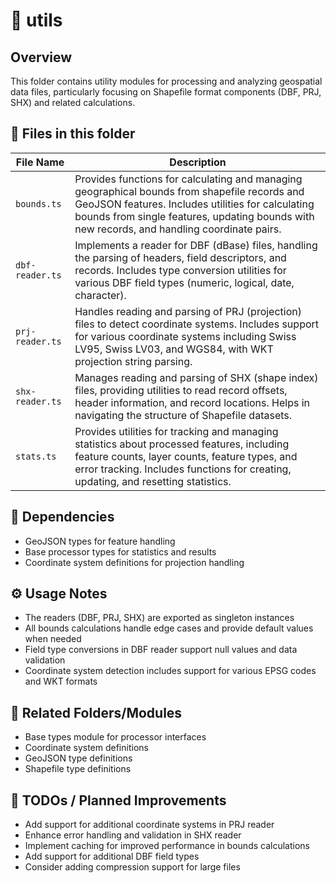 # 📂 utils

## Overview
This folder contains utility modules for processing and analyzing geospatial data files, particularly focusing on Shapefile format components (DBF, PRJ, SHX) and related calculations.

## 📄 Files in this folder

| File Name | Description |
|-----------|-------------|
| `bounds.ts` | Provides functions for calculating and managing geographical bounds from shapefile records and GeoJSON features. Includes utilities for calculating bounds from single features, updating bounds with new records, and handling coordinate pairs. |
| `dbf-reader.ts` | Implements a reader for DBF (dBase) files, handling the parsing of headers, field descriptors, and records. Includes type conversion utilities for various DBF field types (numeric, logical, date, character). |
| `prj-reader.ts` | Handles reading and parsing of PRJ (projection) files to detect coordinate systems. Includes support for various coordinate systems including Swiss LV95, Swiss LV03, and WGS84, with WKT projection string parsing. |
| `shx-reader.ts` | Manages reading and parsing of SHX (shape index) files, providing utilities to read record offsets, header information, and record locations. Helps in navigating the structure of Shapefile datasets. |
| `stats.ts` | Provides utilities for tracking and managing statistics about processed features, including feature counts, layer counts, feature types, and error tracking. Includes functions for creating, updating, and resetting statistics. |

## 🔗 Dependencies
- GeoJSON types for feature handling
- Base processor types for statistics and results
- Coordinate system definitions for projection handling

## ⚙️ Usage Notes
- The readers (DBF, PRJ, SHX) are exported as singleton instances
- All bounds calculations handle edge cases and provide default values when needed
- Field type conversions in DBF reader support null values and data validation
- Coordinate system detection includes support for various EPSG codes and WKT formats

## 🔄 Related Folders/Modules
- Base types module for processor interfaces
- Coordinate system definitions
- GeoJSON type definitions
- Shapefile type definitions

## 🚧 TODOs / Planned Improvements
- Add support for additional coordinate systems in PRJ reader
- Enhance error handling and validation in SHX reader
- Implement caching for improved performance in bounds calculations
- Add support for additional DBF field types
- Consider adding compression support for large files